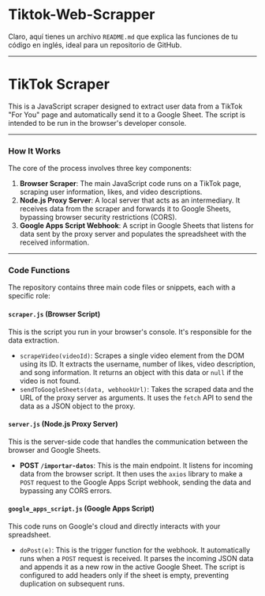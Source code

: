 # Tiktok-Web-Scrapper

Claro, aquí tienes un archivo `README.md` que explica las funciones de tu código en inglés, ideal para un repositorio de GitHub.

---

# TikTok Scraper

This is a JavaScript scraper designed to extract user data from a TikTok "For You" page and automatically send it to a Google Sheet. The script is intended to be run in the browser's developer console.

---

### **How It Works**

The core of the process involves three key components:

1.  **Browser Scraper**: The main JavaScript code runs on a TikTok page, scraping user information, likes, and video descriptions.
2.  **Node.js Proxy Server**: A local server that acts as an intermediary. It receives data from the scraper and forwards it to Google Sheets, bypassing browser security restrictions (CORS).
3.  **Google Apps Script Webhook**: A script in Google Sheets that listens for data sent by the proxy server and populates the spreadsheet with the received information.

---

### **Code Functions**

The repository contains three main code files or snippets, each with a specific role:

#### **`scraper.js` (Browser Script)**

This is the script you run in your browser's console. It's responsible for the data extraction.

* `scrapeVideo(videoId)`: Scrapes a single video element from the DOM using its ID. It extracts the username, number of likes, video description, and song information. It returns an object with this data or `null` if the video is not found.
* `sendToGoogleSheets(data, webhookUrl)`: Takes the scraped data and the URL of the proxy server as arguments. It uses the `fetch` API to send the data as a JSON object to the proxy.

#### **`server.js` (Node.js Proxy Server)**

This is the server-side code that handles the communication between the browser and Google Sheets.

* **POST `/importar-datos`**: This is the main endpoint. It listens for incoming data from the browser script. It then uses the `axios` library to make a `POST` request to the Google Apps Script webhook, sending the data and bypassing any CORS errors.

#### **`google_apps_script.js` (Google Apps Script)**

This code runs on Google's cloud and directly interacts with your spreadsheet.

* `doPost(e)`: This is the trigger function for the webhook. It automatically runs when a `POST` request is received. It parses the incoming JSON data and appends it as a new row in the active Google Sheet. The script is configured to add headers only if the sheet is empty, preventing duplication on subsequent runs.
